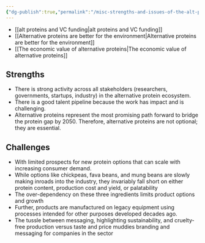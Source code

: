 ```yaml
---
{"dg-publish":true,"permalink":"/misc-strengths-and-issues-of-the-alt-protein-sector/","tags":["alternative_proteins","plant_based_alternative_proteins"],"created":"2025-10-22T22:53:55.582+01:00","updated":"2025-10-22T22:53:55.583+01:00"}
---
```

 

- [[alt proteins and VC funding\|alt proteins and VC funding]]
- [[Alternative proteins are better for the environment\|Alternative proteins are better for the environment]]
- [[The economic value of alternative proteins\|The economic value of alternative proteins]]
## Strengths
- There is strong activity across all stakeholders (researchers, governments, startups, industry) in the alternative protein ecosystem.
- There is a good talent pipeline because the work has impact and is challenging.
- Alternative proteins represent the most promising path forward to bridge the protein gap by 2050. Therefore, alternative proteins are not optional; they are essential.

## Challenges
- With limited prospects for new protein options that can scale with increasing consumer demand.
- While options like chickpeas, fava beans, and mung beans are slowly making inroads into the industry, they invariably fall short on either protein content, production cost and yield, or palatability
- The over-dependency on these three ingredients limits product options and growth
- Further, products are manufactured on legacy equipment using processes intended for other purposes developed decades ago.
- The tussle between messaging, highlighting sustainability, and cruelty-free production versus taste and price muddies branding and messaging for companies in the sector

